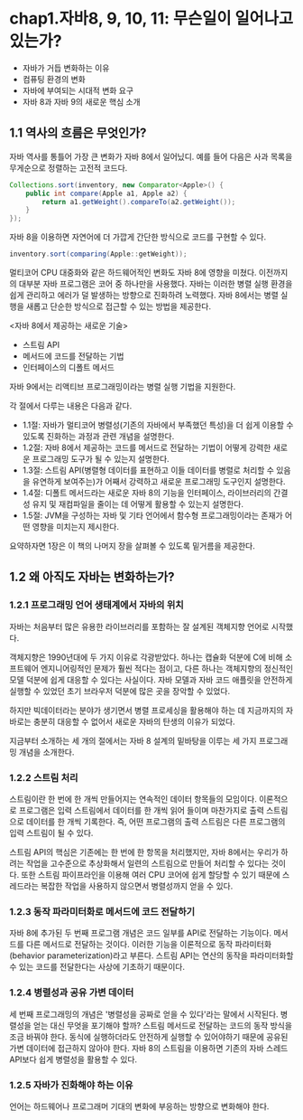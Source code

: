 # chap1.자바8, 9, 10, 11: 무슨일이 일어나고 있는가?

- 자바가 거듭 변화하는 이유
- 컴퓨팅 환경의 변화
- 자바에 부여되는 시대적 변화 요구
- 자바 8과 자바 9의 새로운 핵심 소개

## 1.1 역사의 흐름은 무엇인가?

자바 역사를 통틀어 가장 큰 변화가 자바 8에서 일어닜디. 예를 들어 다음은 사과 목록을 무게순으로 정렬하는 고전적 코드다.

``` java
Collections.sort(inventory, new Comparator<Apple>() {
    public int compare(Apple a1, Apple a2) {
        return a1.getWeight().compareTo(a2.getWeight());
    }
});
```

자바 8을 이용하면 자연어에 더 가깝게 간단한 방식으로 코드를 구현할 수 있다.
``` java
inventory.sort(comparing(Apple::getWeight));
```

멀티코어 CPU 대중화와 같은 하드웨어적인 변화도 자바 8에 영향을 미쳤다. 이전까지의 대부분 자바 프로그램은 코어 중 하나만을 사용했다. 자바는 이러한 병렬 실행 환경을 쉽게 관리하고 에러가 덜 발생하는 방향으로 진화하려 노력했다.
자바 8에서는 병렬 실행을 새롭고 단순한 방식으로 접근할 수 있는 방법을 제공한다.

<자바 8에서 제공하는 새로운 기술>
- 스트림 API
- 메서드에 코드를 전달하는 기법
- 인터페이스의 디폴트 메서드

자바 9에서는 리액티브 프로그래밍이라는 병렬 실행 기법을 지원한다.

각 절에서 다루는 내용은 다음과 같다.

- 1.1절: 자바가 멀티코어 병렬성(기존의 자바에서 부족했던 특성)을 더 쉽게 이용할 수 있도록 진화하는 과정과 관련 개념을 설명한다.
- 1.2절: 자바 8에서 제공하는 코드를 메서드로 전달하는 기법이 어떻게 강력한 새로운 프로그래밍 도구가 될 수 있는지 설명한다.
- 1.3절: 스트림 API(병렬형 데이터를 표현하고 이들 데이터를 병렬로 처리할 수 있음을 유연하게 보여주는)가 어째서 강력하고 새로운 프로그래밍 도구인지 설명한다.
- 1.4절: 디폴트 메서드라는 새로운 자바 8의 기능을 인터페이스, 라이브러리의 간결성 유지 및 재컴파일을 줄이는 데 어떻게 활용할 수 있는지 설명한다.
- 1.5절: JVM을 구성하는 자바 및 기타 언어에서 함수형 프로그래밍이라는 존재가 어떤 영향을 미치는지 제시한다.

요약하자면 1장은 이 책의 나머지 장을 살펴볼 수 있도록 밑거름을 제공한다.

## 1.2 왜 아직도 자바는 변화하는가?

### 1.2.1 프로그래밍 언어 생태계에서 자바의 위치

자바는 처음부터 많은 유용한 라이브러리를 포함하는 잘 설계된 객체지향 언어로 시작했다.

객체지향은 1990년대에 두 가지 이유로 각광받았다. 하나는 캡슐화 덕분에 C에 비해 소프트웨어 엔지니어링적인 문제가 훨씬 적다는 점이고, 다른 하나는 객체지향의 정신적인 모델 덕분에 쉽게 대응할 수 있다는 사실이다. 자바 모델과 자바 코드 애플릿을 안전하게 실행할 수 있었던 초기 브라우저 덕분에 많은 곳을 장악할 수 있었다.

하지만 빅데이터라는 분야가 생기면서 병렬 프로세싱을 활용해야 하는 데 지금까지의 자바로는 충분히 대응할 수 없어서 새로운 자바의 탄생의 이유가 되었다.

지금부터 소개하는 세 개의 절에서는 자바 8 설계의 밑바탕을 이루는 세 가지 프로그래밍 개념을 소개한다.

### 1.2.2 스트림 처리

스트림이란 한 번에 한 개씩 만들어지는 연속적인 데이터 항목들의 모임이다. 이론적으로 프로그램은 입력 스트림에서 데이터를 한 개씩 읽어 들이며 마찬가지로 출력 스트림으로 데이터를 한 개씩 기록한다. 즉, 어떤 프로그램의 출력 스트림은 다른 프로그램의 입력 스트림이 될 수 있다.

스트림 API의 핵심은 기존에는 한 번에 한 항목을 처리했지만, 자바 8에서는 우리가 하려는 작업을 고수준으로 추상화해서 일련의 스트림으로 만들어 처리할 수 있다는 것이다. 또한 스트림 파이프라인을 이용해 여러 CPU 코어에 쉽게 할당할 수 있기 때문에 스레드라는 복잡한 작업을 사용하지 않으면서 병렬성까지 얻을 수 있다.

### 1.2.3 동작 파라미터화로 메서드에 코드 전달하기

자바 8에 추가된 두 번째 프로그램 개념은 코드 일부를 API로 전달하는 기능이다. 메서드를 다른 메서드로 전달하는 것이다. 이러한 기능을 이론적으로 동작 파라미터화(behavior parameterization)라고 부른다. 스트림 API는 연산의 동작을 파라미터화할 수 있는 코드를 전달한다는 사상에 기초하기 때문이다.

### 1.2.4 병렬성과 공유 가변 데이터

세 번째 프로그래밍의 개념은 '병렬성을 공짜로 얻을 수 있다'라는 말에서 시작된다. 병렬성을 얻는 대신 무엇을 포기해야 할까? 스트림 메서드로 전달하는 코드의 동작 방식을 조금 바꿔야 한다. 동식에 실행하더라도 안전하게 실행할 수 있어야하기 때문에 공유된 가변 데이터에 접근하지 않아야 한다. 자바 8의 스트림을 이용하면 기존의 자바 스레드 API보다 쉽게 병렬성을 활용할 수 있다. 

### 1.2.5 자바가 진화해야 하는 이유

언어는 하드웨어나 프로그래머 기대의 변화에 부응하는 방향으로 변화해야 한다.

